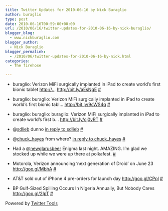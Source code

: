 ```yaml
---
title: Twitter Updates for 2010-06-16 by Nick Buraglio
author: buraglio
type: post
date: 2010-06-16T00:59:00+00:00
url: /2010/06/16/twitter-updates-for-2010-06-16-by-nick-buraglio/
blogger_blog:
  - www.nickburaglio.com
blogger_author:
  - Nick Buraglio
blogger_permalink:
  - /2010/06/twitter-updates-for-2010-06-16-by-nick.html
categories:
  - The firehose

---
```

</p> 

  * buraglio: Verizon MiFi surgically implanted in iPad to create world&#8217;s first bionic tablet <a href="http://../" rel="nofollow">http://..</a>. <a href="http://bit.ly/aEsNgE" rel="nofollow">http://bit.ly/aEsNgE</a> [#][1] 


  * buraglio: buraglio: Verizon MiFi surgically implanted in iPad to create world&#8217;s first bionic tabl&#8230; <a href="http://bit.ly/9cWS4q" rel="nofollow">http://bit.ly/9cWS4q</a> [#][2] 


  * buraglio: buraglio: buraglio: Verizon MiFi surgically implanted in iPad to create world&#8217;s first b&#8230; <a href="http://bit.ly/cj0vRT" rel="nofollow">http://bit.ly/cj0vRT</a> [#][3] 


  * @[sdlieb][4] dunno [in reply to sdlieb][5] [#][6] 


  * @[chuck_hayes][7] from where? [in reply to chuck_hayes][8] [#][9] 


  * Had a @[newglarusbeer][10] Enigma last night. AMAZING. I&#8217;m glad we stocked up while we were up there at polkafest. [#][11] 


  * Motorola, Verizon announcing &#8216;next generation of Droid&#8217; on June 23 <a href="http://goo.gl/MbhA" rel="nofollow">http://goo.gl/MbhA</a> [#][12] 


  * AT&T sold out of iPhone 4 pre-orders for launch day <a href="http://goo.gl/CPpl" rel="nofollow">http://goo.gl/CPpl</a> [#][13] 


  * BP Gulf-Sized Spilling Occurs In Nigeria Annually, But Nobody Cares <a href="http://goo.gl/2IpT" rel="nofollow">http://goo.gl/2IpT</a> [#][14] 
</ul> 



Powered by [Twitter Tools][15]

 [1]: http://twitter.com/buraglio/statuses/16209400839
 [2]: http://twitter.com/buraglio/statuses/16216624511
 [3]: http://twitter.com/buraglio/statuses/16218312678
 [4]: http://twitter.com/sdlieb
 [5]: http://twitter.com/sdlieb/statuses/16219580017
 [6]: http://twitter.com/buraglio/statuses/16221356289
 [7]: http://twitter.com/chuck_hayes
 [8]: http://twitter.com/chuck_hayes/statuses/16219244447
 [9]: http://twitter.com/buraglio/statuses/16221392097
 [10]: http://twitter.com/newglarusbeer
 [11]: http://twitter.com/buraglio/statuses/16245547302
 [12]: http://twitter.com/buraglio/statuses/16253390942
 [13]: http://twitter.com/buraglio/statuses/16260861583
 [14]: http://twitter.com/buraglio/statuses/16283900591
 [15]: http://alexking.org/projects/wordpress